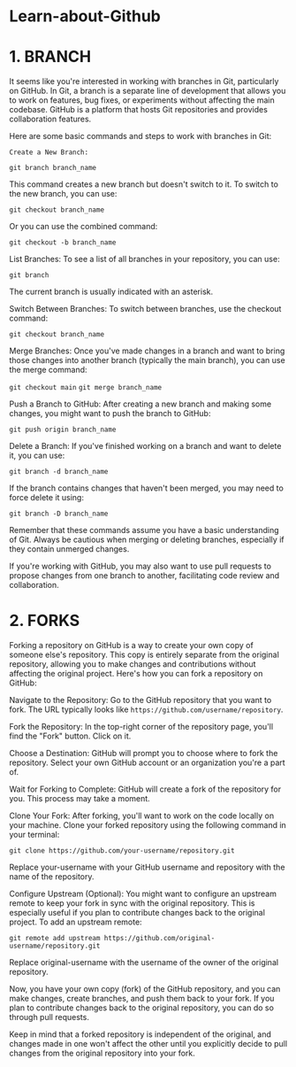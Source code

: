 # Learn-about-Github
# 1. BRANCH
It seems like you're interested in working with branches in Git, particularly on GitHub. In Git, a branch is a separate line of development that allows you to work on features, bug fixes, or experiments without affecting the main codebase. GitHub is a platform that hosts Git repositories and provides collaboration features.

Here are some basic commands and steps to work with branches in Git:

    Create a New Branch:

`git branch branch_name`

This command creates a new branch but doesn't switch to it. To switch to the new branch, you can use:

`git checkout branch_name`

Or you can use the combined command:

`git checkout -b branch_name`

List Branches:
To see a list of all branches in your repository, you can use:

`git branch`

The current branch is usually indicated with an asterisk.

Switch Between Branches:
To switch between branches, use the checkout command:

`git checkout branch_name`

Merge Branches:
Once you've made changes in a branch and want to bring those changes into another branch (typically the main branch), you can use the merge command:

`git checkout main`
`git merge branch_name`

Push a Branch to GitHub:
After creating a new branch and making some changes, you might want to push the branch to GitHub:

`git push origin branch_name`

Delete a Branch:
If you've finished working on a branch and want to delete it, you can use:

`git branch -d branch_name`

If the branch contains changes that haven't been merged, you may need to force delete it using:

`git branch -D branch_name`

Remember that these commands assume you have a basic understanding of Git. Always be cautious when merging or deleting branches, especially if they contain unmerged changes.

If you're working with GitHub, you may also want to use pull requests to propose changes from one branch to another, facilitating code review and collaboration.


# 2. FORKS
Forking a repository on GitHub is a way to create your own copy of someone else's repository. This copy is entirely separate from the original repository, allowing you to make changes and contributions without affecting the original project. Here's how you can fork a repository on GitHub:

Navigate to the Repository:
Go to the GitHub repository that you want to fork. The URL typically looks like `https://github.com/username/repository`.

Fork the Repository:
In the top-right corner of the repository page, you'll find the "Fork" button. Click on it.

Choose a Destination:
GitHub will prompt you to choose where to fork the repository. Select your own GitHub account or an organization you're a part of.

Wait for Forking to Complete:
GitHub will create a fork of the repository for you. This process may take a moment.

Clone Your Fork:
After forking, you'll want to work on the code locally on your machine. Clone your forked repository using the following command in your terminal:

`git clone https://github.com/your-username/repository.git`

Replace your-username with your GitHub username and repository with the name of the repository.

Configure Upstream (Optional):
You might want to configure an upstream remote to keep your fork in sync with the original repository. This is especially useful if you plan to contribute changes back to the original project. To add an upstream remote:

`git remote add upstream https://github.com/original-username/repository.git`

Replace original-username with the username of the owner of the original repository.

Now, you have your own copy (fork) of the GitHub repository, and you can make changes, create branches, and push them back to your fork. If you plan to contribute changes back to the original repository, you can do so through pull requests.

Keep in mind that a forked repository is independent of the original, and changes made in one won't affect the other until you explicitly decide to pull changes from the original repository into your fork.
    

